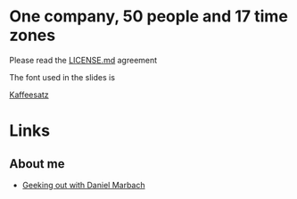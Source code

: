 # One company, 50 people and 17 time zones

Please read the [LICENSE.md](License) agreement

The font used in the slides is

[Kaffeesatz](https://www.yanone.de/fonts/kaffeesatz/)

# Links
## About me
* [Geeking out with Daniel Marbach]( http://developeronfire.com/episode-077-daniel-marbach-geeking-out)